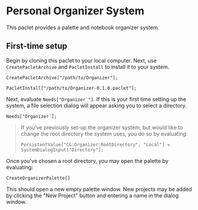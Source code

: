 # Personal Organizer System

This paclet provides a palette and notebook organizer system.

## First-time setup

Begin by cloning this paclet to your local computer. Next, use `CreatePacletArchive` and
`PacletInstall` to install it to your system.

```wolfram
CreatePacletArchive["/path/to/Organizer"];

PacletInstall["/path/to/Organizer-0.1.0.paclet"];
```

Next, evaluate `` Needs["Organizer`"] ``. If this is your first time setting up the system,
a file selection dialog will appear asking you to select a directory.

```wolfram
Needs["Organizer`];
```

> If you've previously set-up the organizer system, but would like to change the root
> directory the system uses, you do so by evaluating:
>
> ```wolfram
> PersistentValue["CG:Organizer:RootDirectory", "Local"] = SystemDialogInput["Directory"];
> ```

Once you've chosen a root directory, you may open the palette by evaluating:

```wolfram
CreateOrganizerPalette[]
```

This should open a new empty palette window. New projects may be added by clicking the
"New Project" button and entering a name in the dialog window.